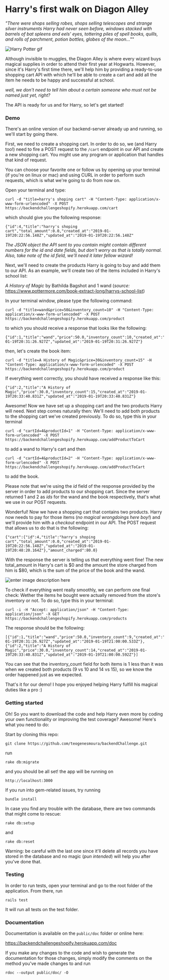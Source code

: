 
# Harry's first walk on Diagon Alley

_"There were shops selling robes, shops selling telescopes and strange silver instruments Harry had never seen before, windows stacked with barrels of bat spleens and eels' eyes, tottering piles of spell books, quills, and rolls of parchment, potion bottles, globes of the moon..._""

![Harry Potter gif](https://media.giphy.com/media/U4kB6WUGv6THW/giphy.gif)

Although invisible to muggles, the Diagon Alley is where every wizard buys magical supplies in order to attend their first year at Hogwarts. However, since it's Harry's first time there, we'll help him by providing a ready-to-use shopping cart API with which he'll be able to create a cart and add all the item he needs to be happy and successful at school.

_well, we don't need to tell him about a certain someone who must not be named just yet, right?_

The API is ready for us and for Harry, so let's get started!

### Demo

There's an online version of our backend-server already up and running, so we'll start by going there. 

First, we need to create a shopping cart. In order to do so, we (and Harry too!) need to fire a POST request to the ```/cart``` endpoint in our API and create a new shopping cart. You might use any program or application that handles that kind of request. 

You can choose your favorite one or follow us by opening up your terminal (if you're on linux or mac) and using CURL in order to perform such requests, which is what we're going to do from now on.

Open your terminal and type:

```
curl -d "title=harry's shoping cart" -H "Content-Type: application/x-www-form-urlencoded" -X POST https://backendchallengeshopify.herokuapp.com/cart
```
which should give you the following response:

```
{"id":4,"title":"harry's shoping cart","total_amount":0.0,"created_at":"2019-01-19T20:22:56.148Z","updated_at":"2019-01-19T20:22:56.148Z"
```
_The JSON object the API sent to you contain might contain different numbers for the _id_ and _date_ fields, but don't worry as that is totally normal. Also, take note of the _id_ field, we'll need it later fellow wizard!_

Next, we'll need to create the products Harry is going to buy and add them to our API. As an example, we'll create two of the items included in Harry's school list: 

_A History of Magic_ by Bathilda Bagshot and 1 wand 
(_source:_ https://www.pottermore.com/book-extract-long/harrys-school-list)

In your terminal window, please type the following command:

```
curl -d "title=wand&price=50&inventory_count=10" -H "Content-Type: application/x-www-form-urlencoded" -X POST https://backendchallengeshopify.herokuapp.com/product
```
to which you should receive a response that looks like the following:
```
{"id":1,"title":"wand","price":50.0,"inventory_count":10,"created_at":"2019-01-19T20:31:26.927Z","updated_at":"2019-01-19T20:31:26.927Z"}
```
then, let's create the book item:
```
curl -d "title=A History of Magic&price=30&inventory_count=15" -H "Content-Type: application/x-www-form-urlencoded" -X POST https://backendchallengeshopify.herokuapp.com/product
```
If everything went correctly, you should have received a response like this:

```
{"id":2,"title":"A History of Magic","price":30.0,"inventory_count":15,"created_at":"2019-01-19T20:33:40.831Z","updated_at":"2019-01-19T20:33:40.831Z"}
```
Awesome! Now we have set up a shopping cart and the two products Harry will need. Next step comes naturally then: We'll need to add both products to the shopping cart we've created previously. To do so, type this in your terminal

```
curl -d "cartId=4&productId=1" -H "Content-Type: application/x-www-form-urlencoded" -X POST https://backendchallengeshopify.herokuapp.com/addProductToCart 
```
to add a wand to Harry's cart and then 
```
curl -d "cartId=4&productId=2" -H "Content-Type: application/x-www-form-urlencoded" -X POST https://backendchallengeshopify.herokuapp.com/addProductToCart
```
to add the book. 

Please note that we're using the _id_ field of the response provided by the server in order to add products to our shopping cart. Since the server returned 1 and 2 as _ids_ for the wand and the book respectively, that's what we use in our POST requests. 

Wonderful! Now we have a shopping cart that contains two products. Harry now needs to pay for those items (_no magical wrongdoings here boy!_) and we'll provide him with a _checkout_ endpoint in our API. The POST request that allows us to do that is the following:

```
{"cart":{"id":4,"title":"harry's shoping cart","total_amount":0.0,"created_at":"2019-01-19T20:22:56.148Z","updated_at":"2019-01-19T20:48:20.164Z"},"amount_charged":80.0}
```

With the response the server is telling us that everything went fine! The new total_amount in Harry's cart is $0 and the amount the store charged from him is $80, which is the sum of the price of the book and the wand. 

![enter image description here](https://media1.giphy.com/media/26gN27K98gXfnvEJy/giphy.gif?cid=3640f6095c438ddd6d71744a326a69d3)

To check if everything went really smoothly, we can perform one final check: Wether the items he bought were actually removed from the store's inventory or not. To do so, type this in your terminal:

```
curl -i -H "Accept: application/json" -H "Content-Type: application/json" -X GET https://backendchallengeshopify.herokuapp.com/products 
```
The response should be the following:

```
[{"id":1,"title":"wand","price":50.0,"inventory_count":9,"created_at":"2019-01-19T20:31:26.927Z","updated_at":"2019-01-19T21:00:00.533Z"},{"id":2,"title":"A History of Magic","price":30.0,"inventory_count":14,"created_at":"2019-01-19T20:33:40.831Z","updated_at":"2019-01-19T21:00:00.592Z"}] 
```

You can see that the inventory_count field for both items is 1 less than it was when we created both products (9 vs 10 and 14 vs 15), so we know the order happened just as we expected. 

That's it for our demo! I hope you enjoyed helping Harry fulfill his magical duties like a pro :) 

### Getting started

Oh! So you want to download the code and help Harry even more by coding your own functionality or improving the test coverage? Awesome! Here's what you need to do:

Start by cloning this repo:

```
git clone https://github.com/teogenesmoura/backendChallenge.git
```

run 
```
rake db:migrate
```
and you should be all set!  the app will be running on 
```
http://localhost:3000
```
If you run into gem-related issues, try running 
```
bundle install 
```
In case you find any trouble with the database, there are two commands that might come to rescue:

```
rake db:setup
```
and 
```
rake db:reset
```
Warning:  be careful with the last one since it'll delete all records you have stored in the database and no magic (_pun intended_) will help you after you've done that.

### Testing

In order to run tests, open your terminal and go to the root folder of the application. From there, run

```
rails test
```
It will run all tests on the test folder. 

### Documentation

Documentation is available on the ```public/doc``` folder or online here:

https://backendchallengeshopify.herokuapp.com/doc

If you make any changes to the code and wish to generate the documentation for those changes, simply modify the comments on the method you've made changes to and run 

```
rdoc --output public/doc/ -O
```